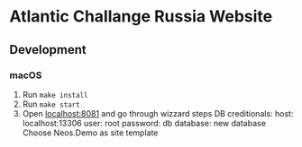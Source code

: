 # Atlantic Challange Russia Website

## Development
### macOS
1. Run `make install`
2. Run `make start`
3. Open [localhost:8081](http://localhost:8081) and go through wizzard steps
  DB creditionals:
    host: localhost:13306
    user: root
    password: db
    database: new database
  Choose Neos.Demo as site template
